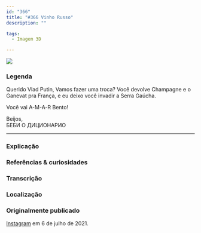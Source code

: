 ```yaml
---
id: "366"
title: "#366 Vinho Russo"
description: ""

tags:
  - Imagem 3D

---
```


![](https://bebiodicionario-com.s3.amazonaws.com/media/posts/202107/210874510_1106906713166724_627156781901091893_n_17919112675694582.jpg)

### Legenda

Querido Vlad Putin, Vamos fazer uma troca? Você devolve Champagne e o Ganevat pra França, e eu deixo você invadir a Serra Gaúcha.

Você vai A-M-A-R Bento!

Beijos,  
БЕБИ О ДИЦИОНАРИО

---

### Explicação



### Referências & curiosidades


### Transcrição


### Localização


### Originalmente publicado

[Instagram](https://www.instagram.com/p//) em 6 de julho de 2021.
